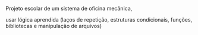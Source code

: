 Projeto escolar de um sistema de oficina mecânica,

usar lógica aprendida (laços de repetição, estruturas condicionais, funções, bibliotecas e manipulação de arquivos)
